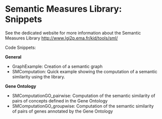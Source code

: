 Semantic Measures Library: Snippets
===================================

See the dedicated website  for more information about the Semantic Measures Library
http://www.lgi2p.ema.fr/kid/tools/sml/

Code Snippets:

**General**
- GraphExample: Creation of a semantic graph
- SMComputation: Quick example showing the computation of a semantic similarity using the library. 

**Gene Ontology**
- SMComputationGO_pairwise:  Computation of the semantic similarity of pairs of concepts defined in the Gene Ontology
- SMComputationGO_groupwise: Computation of the semantic similarity of pairs of genes annotated by the Gene Ontology






